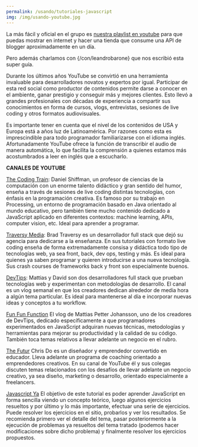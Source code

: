 ```yaml
---
permalink: /usando/tutoriales-javascript
img: /img/usando-youtube.jpg
---
```


La más fácil y oficial en el grupo es [nuestra playlist en youtube](https://www.youtube.com/playlist?list=PLuw2k9vttfEz26F_0PTCDOcBeGdzR4vL1&fbclid=IwAR0LdNzZrVVc4cnJ0dbEaMVIaPX1dhCyqZcybB49S7u9j3DcRmI-LZiuQi8) para que puedas mostrar en internet y hacer una tienda que consume una API de blogger aproximadamente en un día.

Pero además charlamos con {/con/leandrobarone} que nos escribió esta super guía.

Durante los últimos años YouTube se convirtió en una herramienta invaluable para desarrolladores novatos y expertos por igual. Participar de esta red social como productor de contenidos permite darse a conocer en el ambiente, ganar prestigio y conseguir más y mejores clientes. Esto llevó a grandes profesionales con décadas de experiencia a compartir sus conocimientos en forma de cursos, vlogs, entrevistas, sesiones de live coding y otros formatos audiovisuales.

Es importante tener en cuenta que el nivel de los contenidos de USA y Europa está a años luz de Latinoamérica. Por razones como esta es imprescindible para todo programador familiarizarse con el idioma inglés. Afortunadamente YouTube ofrece la función de transcribir el audio de manera automática, lo que facilita la comprensión a quienes estamos más acostumbrados a leer en inglés que a escucharlo.

__CANALES DE YOUTUBE__

[The Coding Train](https://www.youtube.com/user/shiffman): Daniel Shiffman, un profesor de ciencias de la computación con un enorme talento didáctico y gran sentido del humor, enseña a través de sesiones de live coding distintas tecnologías, con énfasis en la programación creativa. Es famoso por su trabajo en Processing, un entorno de programación basado en Java orientado al mundo educativo, pero también tiene mucho contenido dedicado a JavaScript aplicado en diferentes contextos: machine learning, APIs, computer vision, etc. Ideal para aprender a programar.

[Traversy Media](https://www.youtube.com/user/TechGuyWeb): Brad Traversy es un desarrollador full stack que dejó su agencia para dedicarse a la enseñanza. En sus tutoriales con formato live coding enseña de forma extremadamente consisa y didáctica todo tipo de tecnologías web, ya sea front, back, dev ops, testing y más. Es ideal para quienes ya saben programar y quieren introducirse a una nueva tecnología. Sus crash courses de frameworks back y front son especialmente buenos.

[DevTips](https://www.youtube.com/user/DevTipsForDesigners): Mattias y David son dos desarrolladores full stack que prueban tecnologías web y experimentan con metodologías de desarrollo. El canal es un vlog semanal en que los creadores dedican alrededor de media hora a algún tema particular. Es ideal para mantenerse al día e incorporar nuevas ideas y conceptos a tu workflow.

[Fun Fun Function](https://www.youtube.com/channel/UCO1cgjhGzsSYb1rsB4bFe4Q) El vlog de Mattias Petter Johansson, uno de los creadores de DevTips, dedicado específicamente a que programadores experimentados en JavaScript adquiran nuevas técnicas, metodologías y herramientas para mejorar su productividad y la calidad de su código. También toca temas relativos a llevar adelante un negocio en el rubro.

[The Futur](https://www.youtube.com/user/TheSkoolRocks/) Chris Do es un diseñador y emprendedor convertido en educador. Lleva adelante un programa de coaching orientado a emprendedores creativos. En su canal de YouTube él y sus colegas discuten temas relacionados con los desafíos de llevar adelante un negocio creativo, ya sea diseño, marketing o desarrollo, orientado especialmente a freelancers.

[Javascript Ya](https://www.tutorialesprogramacionya.com/javascriptya/) El objetivo de este tutorial es poder aprender JavaScript en forma sencilla viendo un concepto teórico, luego algunos ejercicios resueltos y por último y lo más importante, efectuar una serie de ejercicios. Puede resolver los ejercicios en el sitio, probarlos y ver los resultados.
Se recomienda primero ver el detalle del tema, pasar posteriormente a la ejecución de problemas ya resueltos del tema tratado (podemos hacer modificaciones sobre dicho problema) y finalmente resolver los ejercicios propuestos.